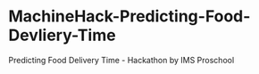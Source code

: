 # MachineHack-Predicting-Food-Devliery-Time
Predicting Food Delivery Time - Hackathon by IMS Proschool
